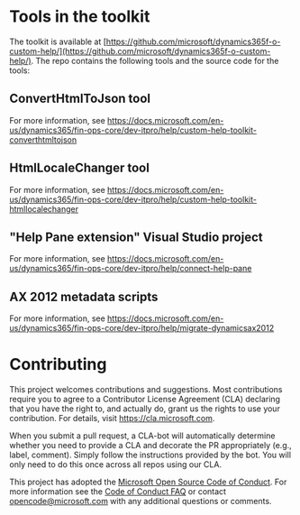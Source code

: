 
# Tools in the toolkit

The toolkit is available at [https://github.com/microsoft/dynamics365f-o-custom-help/](https://github.com/microsoft/dynamics365f-o-custom-help/). The repo contains the following tools and the source code for the tools:

## ConvertHtmlToJson tool

For more information, see https://docs.microsoft.com/en-us/dynamics365/fin-ops-core/dev-itpro/help/custom-help-toolkit-converthtmltojson

## HtmlLocaleChanger tool

For more information, see https://docs.microsoft.com/en-us/dynamics365/fin-ops-core/dev-itpro/help/custom-help-toolkit-htmllocalechanger

## "Help Pane extension" Visual Studio project

For more information, see https://docs.microsoft.com/en-us/dynamics365/fin-ops-core/dev-itpro/help/connect-help-pane

## AX 2012 metadata scripts

For more information, see https://docs.microsoft.com/en-us/dynamics365/fin-ops-core/dev-itpro/help/migrate-dynamicsax2012

# Contributing

This project welcomes contributions and suggestions.  Most contributions require you to agree to a
Contributor License Agreement (CLA) declaring that you have the right to, and actually do, grant us
the rights to use your contribution. For details, visit https://cla.microsoft.com.

When you submit a pull request, a CLA-bot will automatically determine whether you need to provide
a CLA and decorate the PR appropriately (e.g., label, comment). Simply follow the instructions
provided by the bot. You will only need to do this once across all repos using our CLA.

This project has adopted the [Microsoft Open Source Code of Conduct](https://opensource.microsoft.com/codeofconduct/).
For more information see the [Code of Conduct FAQ](https://opensource.microsoft.com/codeofconduct/faq/) or
contact [opencode@microsoft.com](mailto:opencode@microsoft.com) with any additional questions or comments.
